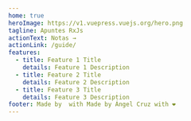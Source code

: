 ```yaml
---
home: true
heroImage: https://v1.vuepress.vuejs.org/hero.png
tagline: Apuntes RxJs
actionText: Notas →
actionLink: /guide/
features:
  - title: Feature 1 Title
    details: Feature 1 Description
  - title: Feature 2 Title
    details: Feature 2 Description
  - title: Feature 3 Title
    details: Feature 3 Description
footer: Made by  with Made by Ángel Cruz with ❤️
---
```


